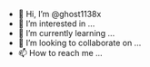 - 👋 Hi, I’m @ghost1138x
- 👀 I’m interested in ...
- 🌱 I’m currently learning ...
- 💞️ I’m looking to collaborate on ...
- 📫 How to reach me ...

<!---
ghost1138x/ghost1138x is a ✨ special ✨ repository because its `README.md` (this file) appears on your GitHub profile.
You can click the Preview link to take a look at your changes.
--->
